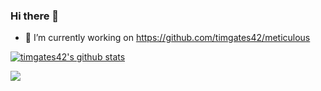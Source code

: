 ### Hi there 👋

- 🔭 I’m currently working on https://github.com/timgates42/meticulous

[![timgates42's github stats](https://github-readme-stats.vercel.app/api?username=timgates42&show_icons=true&theme=default&hide_border=true)](https://github.com/anuraghazra/github-readme-stats)

<img src="https://visitor-badge.glitch.me/badge?page_id=timgates42_github" />




<!--
**timgates42/timgates42** is a ✨ _special_ ✨ repository because its `README.md` (this file) appears on your GitHub profile.

Here are some ideas to get you started:

- 🔭 I’m currently working on ...
- 🌱 I’m currently learning ...
- 👯 I’m looking to collaborate on ...
- 🤔 I’m looking for help with ...
- 💬 Ask me about ...
- 📫 How to reach me: ...
- 😄 Pronouns: ...
- ⚡ Fun fact: ...
-->
